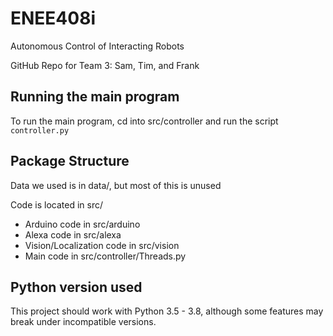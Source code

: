 # ENEE408i
Autonomous Control of Interacting Robots

GitHub Repo for Team 3: Sam, Tim, and Frank

## Running the main program
To run the main program, cd into src/controller and run the script `controller.py`

## Package Structure

Data we used is in data/, but most of this is unused

Code is located in src/
- Arduino code in src/arduino
- Alexa code in src/alexa
- Vision/Localization code in src/vision
- Main code in src/controller/Threads.py


## Python version used
This project should work with Python 3.5 - 3.8, although some features may break under incompatible versions. 


